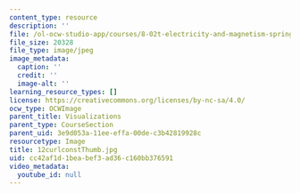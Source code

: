 ```yaml
---
content_type: resource
description: ''
file: /ol-ocw-studio-app/courses/8-02t-electricity-and-magnetism-spring-2005/cc42af1d1beabef3ad36c160bb376591_12curlconstThumb.jpg
file_size: 20328
file_type: image/jpeg
image_metadata:
  caption: ''
  credit: ''
  image-alt: ''
learning_resource_types: []
license: https://creativecommons.org/licenses/by-nc-sa/4.0/
ocw_type: OCWImage
parent_title: Visualizations
parent_type: CourseSection
parent_uid: 3e9d053a-11ee-effa-00de-c3b42819928c
resourcetype: Image
title: 12curlconstThumb.jpg
uid: cc42af1d-1bea-bef3-ad36-c160bb376591
video_metadata:
  youtube_id: null
---
```

